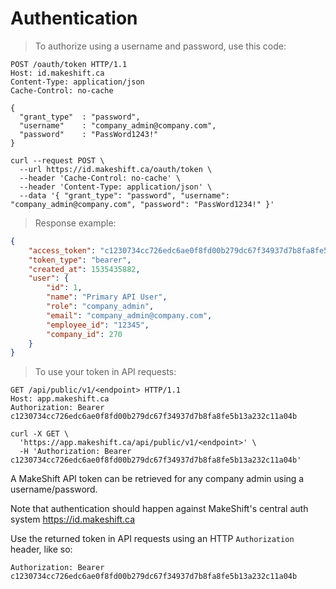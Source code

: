 # Authentication

> To authorize using a username and password, use this code:

```http
POST /oauth/token HTTP/1.1
Host: id.makeshift.ca
Content-Type: application/json
Cache-Control: no-cache

{
  "grant_type"  : "password",
  "username"    : "company_admin@company.com",
  "password"    : "PassWord1243!"
}
```

```shell
curl --request POST \
  --url https://id.makeshift.ca/oauth/token \
  --header 'Cache-Control: no-cache' \
  --header 'Content-Type: application/json' \
  --data '{ "grant_type": "password", "username": "company_admin@company.com", "password": "PassWord1234!" }'
```

> Response example:

```json
{
    "access_token": "c1230734cc726edc6ae0f8fd00b279dc67f34937d7b8fa8fe5b13a232c11a04b",
    "token_type": "bearer",
    "created_at": 1535435882,
    "user": {
        "id": 1,
        "name": "Primary API User",
        "role": "company_admin",
        "email": "company_admin@company.com",
        "employee_id": "12345",
        "company_id": 270
    }
}
```

> To use your token in API requests:

```http
GET /api/public/v1/<endpoint> HTTP/1.1
Host: app.makeshift.ca
Authorization: Bearer c1230734cc726edc6ae0f8fd00b279dc67f34937d7b8fa8fe5b13a232c11a04b
```

```shell
curl -X GET \
  'https://app.makeshift.ca/api/public/v1/<endpoint>' \
  -H 'Authorization: Bearer c1230734cc726edc6ae0f8fd00b279dc67f34937d7b8fa8fe5b13a232c11a04b'
```


A MakeShift API token can be retrieved for any company admin using a username/password.

<aside class="notice">
  Note that authentication should happen against MakeShift's central auth system <a href="https://id.makeshift.ca">https://id.makeshift.ca</a>
</aside>

Use the returned token in API requests using an HTTP `Authorization` header, like so:

`Authorization: Bearer c1230734cc726edc6ae0f8fd00b279dc67f34937d7b8fa8fe5b13a232c11a04b`
